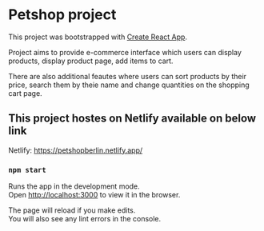 # Petshop project

This project was bootstrapped with [Create React App](https://github.com/facebook/create-react-app).

Project aims to provide e-commerce interface which users can display products, display product page, add items to cart.

There are also additional feautes where users can sort products by their price, search them by theie name and change quantities on the shopping cart page.

## This project hostes on Netlify available on below link

Netlify: https://petshopberlin.netlify.app/

### `npm start`

Runs the app in the development mode.\
Open [http://localhost:3000](http://localhost:3000) to view it in the browser.

The page will reload if you make edits.\
You will also see any lint errors in the console.
